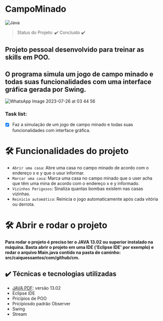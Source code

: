 # CampoMinado

![Java](https://img.shields.io/badge/java-%23ED8B00.svg?style=for-the-badge&logo=openjdk&logoColor=white)

> Status do Projeto: ✔️ Concluido ✔️

## Projeto pessoal desenvolvido para treinar as skills em POO.

## O programa simula um jogo de campo minado e todas suas funcionalidades com uma interface gráfica gerada por Swing.

![WhatsApp Image 2023-07-26 at 03 44 56](https://github.com/caiquessantos/campo-minado-swing/assets/106163735/2734af1b-8a9e-44cb-9d1b-b91a6e6ae186)

### Task list:

- [x] Faz a simulação de um jogo de campo minado e todas suas funcionalidades com interface gráfica.

# 🛠️ Funcionalidades do projeto

- `Abrir uma casa`: Abre uma casa no campo minado de acordo com o endereço x e y que o usur informar.
- `Marcar uma casa`: Marca uma casa no campo minado que o user acha que têm uma mina de acordo com o endereço x e y informado.
- `Vizinhos Perigosos`: Sinaliza quantas bombas existem nas casas vizinhas.
- `Reinicio automático`: Reinicia o jogo automaticamente após cada vitória ou derrota.

# 🛠️ Abrir e rodar o projeto

**Para rodar o projeto é preciso ter o JAVA 13.02 ou superior instalado na máquina. Basta abrir o projeto em uma IDE ('Eclipse IDE' por exemplo) e rodar o arquivo Main.java contido na pasta de caminho: src/caiquessantos/com/github/cm.**

## ✔️ Técnicas e tecnologias utilizadas

- [JAVA PDF](https://docs.oracle.com/en/database/oracle/oracle-database/21/jjdev/java-developers-guide.pdf): versão 13.02
- Eclipse IDE
- Pricípios de POO
- Pricípiosdo padrão Observer
- Swing
- Stream
